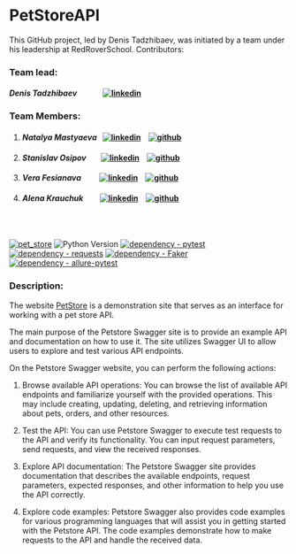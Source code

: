 # PetStoreAPI

This GitHub project, led by Denis Tadzhibaev, was initiated by a team under his leadership at RedRoverSchool. 
Contributors:

### Team lead:
#### *Denis Tadzhibaev* &nbsp;&nbsp;&nbsp;&nbsp;&nbsp;&nbsp;&nbsp;&nbsp;&nbsp;&nbsp;&nbsp;&nbsp;&nbsp;[![linkedin](https://camo.githubusercontent.com/2c85d4c4312f3fb155768b8f9ebbe7c759f71f4eb0e281da9e656f32415dbe91/68747470733a2f2f696d672e736869656c64732e696f2f62616467652f4c696e6b6564696e2d3039303930393f7374796c653d666f722d7468652d6261646765266c6f676f3d6c696e6b6564696e266c6f676f436f6c6f723d303037336231)](https://www.linkedin.com/in/denis-tadzhibaev/)

### Team Members:
1. #### *Natalya Mastyaeva* &nbsp; [![linkedin](https://camo.githubusercontent.com/2c85d4c4312f3fb155768b8f9ebbe7c759f71f4eb0e281da9e656f32415dbe91/68747470733a2f2f696d672e736869656c64732e696f2f62616467652f4c696e6b6564696e2d3039303930393f7374796c653d666f722d7468652d6261646765266c6f676f3d6c696e6b6564696e266c6f676f436f6c6f723d303037336231)](https://www.linkedin.com/in/natalya-mastyaeva/) &nbsp;&nbsp; [![github](https://camo.githubusercontent.com/75034af641cfa10810d5f7bb9f0e815a1ec2ce3d9ee5540893518b4d3727712c/68747470733a2f2f696d672e736869656c64732e696f2f62616467652f4769746875622d3039303930393f7374796c653d666f722d7468652d6261646765266c6f676f3d676974687562266c6f676f436f6c6f723d386363346437)](https://github.com/Nat754)
2. #### *Stanislav Osipov* &nbsp;&nbsp;&nbsp;&nbsp;&nbsp;&nbsp;  [![linkedin](https://camo.githubusercontent.com/2c85d4c4312f3fb155768b8f9ebbe7c759f71f4eb0e281da9e656f32415dbe91/68747470733a2f2f696d672e736869656c64732e696f2f62616467652f4c696e6b6564696e2d3039303930393f7374796c653d666f722d7468652d6261646765266c6f676f3d6c696e6b6564696e266c6f676f436f6c6f723d303037336231)](https://www.linkedin.com/in/stanislav-osipov89/) &nbsp;&nbsp; [![github](https://camo.githubusercontent.com/75034af641cfa10810d5f7bb9f0e815a1ec2ce3d9ee5540893518b4d3727712c/68747470733a2f2f696d672e736869656c64732e696f2f62616467652f4769746875622d3039303930393f7374796c653d666f722d7468652d6261646765266c6f676f3d676974687562266c6f676f436f6c6f723d386363346437)](https://github.com/Badx86)
3. #### *Vera Fesianava* &nbsp;&nbsp;&nbsp;&nbsp;&nbsp;&nbsp;&nbsp;&nbsp;  [![linkedin](https://camo.githubusercontent.com/2c85d4c4312f3fb155768b8f9ebbe7c759f71f4eb0e281da9e656f32415dbe91/68747470733a2f2f696d672e736869656c64732e696f2f62616467652f4c696e6b6564696e2d3039303930393f7374796c653d666f722d7468652d6261646765266c6f676f3d6c696e6b6564696e266c6f676f436f6c6f723d303037336231)](https://www.linkedin.com/in/vera-fesianava/) &nbsp;&nbsp; [![github](https://camo.githubusercontent.com/75034af641cfa10810d5f7bb9f0e815a1ec2ce3d9ee5540893518b4d3727712c/68747470733a2f2f696d672e736869656c64732e696f2f62616467652f4769746875622d3039303930393f7374796c653d666f722d7468652d6261646765266c6f676f3d676974687562266c6f676f436f6c6f723d386363346437)](https://github.com/verafes)
4. #### *Alena Krauchuk* &nbsp;&nbsp;&nbsp;&nbsp;&nbsp;&nbsp;&nbsp;  [![linkedin](https://camo.githubusercontent.com/2c85d4c4312f3fb155768b8f9ebbe7c759f71f4eb0e281da9e656f32415dbe91/68747470733a2f2f696d672e736869656c64732e696f2f62616467652f4c696e6b6564696e2d3039303930393f7374796c653d666f722d7468652d6261646765266c6f676f3d6c696e6b6564696e266c6f676f436f6c6f723d303037336231)](https://www.linkedin.com/in/alena-krauchuk/) &nbsp;&nbsp; [![github](https://camo.githubusercontent.com/75034af641cfa10810d5f7bb9f0e815a1ec2ce3d9ee5540893518b4d3727712c/68747470733a2f2f696d672e736869656c64732e696f2f62616467652f4769746875622d3039303930393f7374796c653d666f722d7468652d6261646765266c6f676f3d676974687562266c6f676f436f6c6f723d386363346437)](https://github.com/alena-krauchuk)
<br>
<br>


[![pet_store](https://github.com/DionisIno/PetStoreAPI/actions/workflows/pet_store.yml/badge.svg?branch=main)](https://github.com/DionisIno/PetStoreAPI/blob/main/.github/workflows/pet_store.yml)
![Python Version](https://img.shields.io/badge/python-3.11-blue)
[![dependency - pytest](https://img.shields.io/badge/dependency-pytest-blue?logo=pytest&logoColor=white)](https://pypi.org/project/pytest)
[![dependency - requests](https://img.shields.io/badge/dependency-requests-blue?logo=requests&logoColor=white)](https://pypi.org/project/requests/)
[![dependency - Faker](https://img.shields.io/badge/dependency-Faker-blue)](https://pypi.org/project/Faker)
[![dependency - allure-pytest](https://img.shields.io/badge/dependency-allure--pytest-blue?logo=qameta&logoColor=white)](https://pypi.org/project/allure-pytest)

### Description: 

The website [PetStore](https://petstore.swagger.io/) is a demonstration site that serves as an interface for working with a pet store API.

The main purpose of the Petstore Swagger site is to provide an example API and documentation on how to use it. The site utilizes Swagger UI to allow users to explore and test various API endpoints.

On the Petstore Swagger website, you can perform the following actions:

1. Browse available API operations: You can browse the list of available API endpoints and familiarize yourself with the provided operations. This may include creating, updating, deleting, and retrieving information about pets, orders, and other resources.

2. Test the API: You can use Petstore Swagger to execute test requests to the API and verify its functionality. You can input request parameters, send requests, and view the received responses.

3. Explore API documentation: The Petstore Swagger site provides documentation that describes the available endpoints, request parameters, expected responses, and other information to help you use the API correctly.

4. Explore code examples: Petstore Swagger also provides code examples for various programming languages that will assist you in getting started with the Petstore API. The code examples demonstrate how to make requests to the API and handle the received data.
